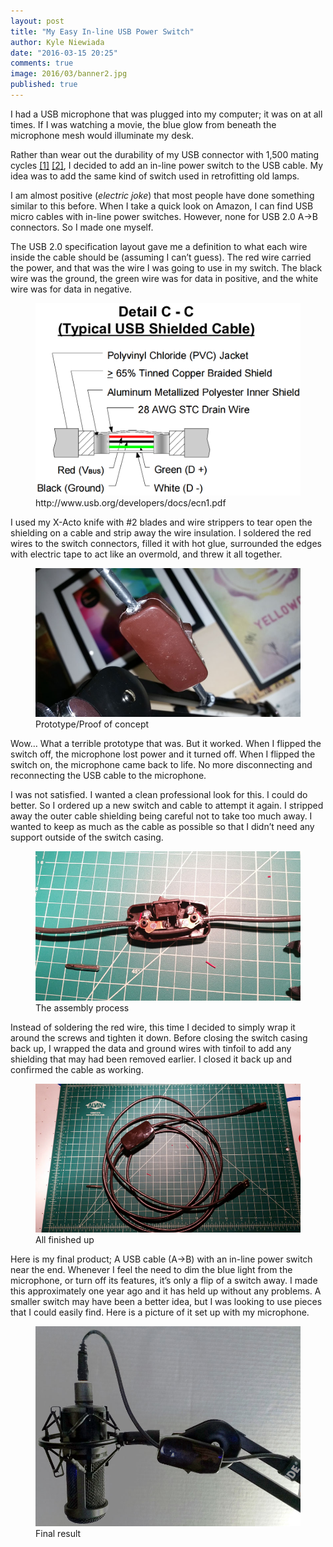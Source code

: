 ```yaml
---
layout: post
title: "My Easy In-line USB Power Switch"
author: Kyle Niewiada
date: "2016-03-15 20:25"
comments: true
image: 2016/03/banner2.jpg
published: true
---
```


<p class="intro"><span class="dropcap">I</span> had a USB microphone that was plugged into my computer; it was on at all times. If I was watching a movie, the blue glow from beneath the microphone mesh would illuminate my desk.</p>

Rather than wear out the durability of my USB connector with 1,500 mating cycles [\[1\]](http://www.usb.org/developers/docs/devclass_docs/CabConn20.pdf) [\[2\]](https://gct.co/usb-connectors/), I decided to add an in-line power switch to the USB cable. My idea was to add the same kind of switch used in retrofitting old lamps.

I am almost positive (*electric joke*) that most people have done something similar to this before. When I take a quick look on Amazon, I can find USB micro cables with in-line power switches. However, none for USB 2.0 A->B connectors. So I made one myself.

The USB 2.0 specification layout gave me a definition to what each wire inside the cable should be (assuming I can’t guess). The red wire carried the power, and that was the wire I was going to use in my switch. The black wire was the ground, the green wire was for data in positive, and the white wire was for data in negative.

<figure>
  <img src='/assets/img/2016/03/layout.png'>
  <figcaption>http://www.usb.org/developers/docs/ecn1.pdf</figcaption>
</figure>

I used my X-Acto knife with \#2 blades and wire strippers to tear open the shielding on a cable and strip away the wire insulation. I soldered the red wires to the switch connectors, filled it with hot glue, surrounded the edges with electric tape to act like an overmold, and threw it all together.

<figure>
  <img src='/assets/img/2016/03/prototype.jpg'>
  <figcaption>Prototype/Proof of concept</figcaption>
</figure>

Wow… What a terrible prototype that was. But it worked. When I flipped the switch off, the microphone lost power and it turned off. When I flipped the switch on, the microphone came back to life. No more disconnecting and reconnecting the USB cable to the microphone.

I was not satisfied. I wanted a clean professional look for this. I could do better. So I ordered up a new switch and cable to attempt it again.
I stripped away the outer cable shielding being careful not to take too much away. I wanted to keep as much as the cable as possible so that I didn’t need any support outside of the switch casing.

<figure>
  <img src='/assets/img/2016/03/assembly.jpg'>
  <figcaption>The assembly process</figcaption>
</figure>

Instead of soldering the red wire, this time I decided to simply wrap it around the screws and tighten it down. Before closing the switch casing back up, I wrapped the data and ground wires with tinfoil to add any shielding that may had been removed earlier. I closed it back up and confirmed the cable as working.

<figure>
  <img src='/assets/img/2016/03/final.jpg'>
  <figcaption>All finished up</figcaption>
</figure>

Here is my final product; A USB cable (A->B) with an in-line power switch near the end. Whenever I feel the need to dim the blue light from the microphone, or turn off its features, it’s only a flip of a switch away. I made this approximately one year ago and it has held up without any problems. A smaller switch may have been a better idea, but I was looking to use pieces that I could easily find. Here is a picture of it set up with my microphone.

<figure>
  <img src='/assets/img/2016/03/banner2.jpg'>
  <figcaption>Final result</figcaption>
</figure>
